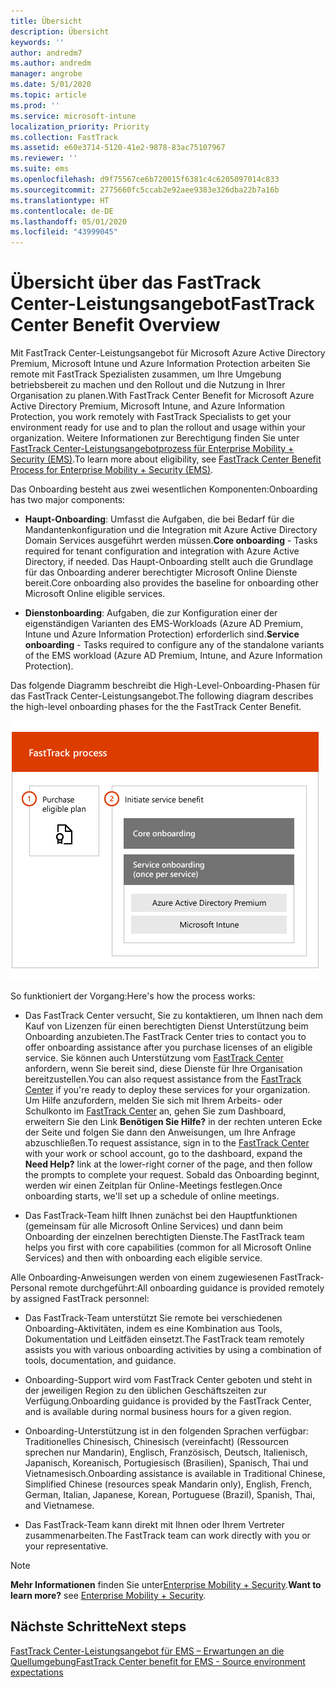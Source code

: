 ```yaml
---
title: Übersicht
description: Übersicht
keywords: ''
author: andredm7
ms.author: andredm
manager: angrobe
ms.date: 5/01/2020
ms.topic: article
ms.prod: ''
ms.service: microsoft-intune
localization_priority: Priority
ms.collection: FastTrack
ms.assetid: e60e3714-5120-41e2-9878-83ac75107967
ms.reviewer: ''
ms.suite: ems
ms.openlocfilehash: d9f75567ce6b720015f6381c4c6205097014c833
ms.sourcegitcommit: 2775660fc5ccab2e92aee9383e326dba22b7a16b
ms.translationtype: HT
ms.contentlocale: de-DE
ms.lasthandoff: 05/01/2020
ms.locfileid: "43999045"
---
```

# <a name="fasttrack-center-benefit-overview"></a><span data-ttu-id="47321-103">Übersicht über das FastTrack Center-Leistungsangebot</span><span class="sxs-lookup"><span data-stu-id="47321-103">FastTrack Center Benefit Overview</span></span>

<span data-ttu-id="47321-104">Mit FastTrack Center-Leistungsangebot für Microsoft Azure Active Directory Premium, Microsoft Intune und Azure Information Protection arbeiten Sie remote mit FastTrack Spezialisten zusammen, um Ihre Umgebung betriebsbereit zu machen und den Rollout und die Nutzung in Ihrer Organisation zu planen.</span><span class="sxs-lookup"><span data-stu-id="47321-104">With FastTrack Center Benefit for Microsoft Azure Active Directory Premium, Microsoft Intune, and Azure Information Protection, you work remotely with FastTrack Specialists to get your environment ready for use and to plan the rollout and usage within your organization.</span></span> <span data-ttu-id="47321-105">Weitere Informationen zur Berechtigung finden Sie unter [FastTrack Center-Leistungsangebotprozess für Enterprise Mobility + Security (EMS)](EMS-fasttrack-process.md).</span><span class="sxs-lookup"><span data-stu-id="47321-105">To learn more about eligibility, see [FastTrack Center Benefit Process for Enterprise Mobility + Security (EMS)](EMS-fasttrack-process.md).</span></span>

<span data-ttu-id="47321-106">Das Onboarding besteht aus zwei wesentlichen Komponenten:</span><span class="sxs-lookup"><span data-stu-id="47321-106">Onboarding has two major components:</span></span>

-   <span data-ttu-id="47321-107">**Haupt-Onboarding**: Umfasst die Aufgaben, die bei Bedarf für die Mandantenkonfiguration und die Integration mit Azure Active Directory Domain Services ausgeführt werden müssen.</span><span class="sxs-lookup"><span data-stu-id="47321-107">**Core onboarding** - Tasks required for tenant configuration and integration with Azure Active Directory, if needed.</span></span> <span data-ttu-id="47321-108">Das Haupt-Onboarding stellt auch die Grundlage für das Onboarding anderer berechtigter Microsoft Online Dienste bereit.</span><span class="sxs-lookup"><span data-stu-id="47321-108">Core onboarding also provides the baseline for onboarding other Microsoft Online eligible services.</span></span>

-   <span data-ttu-id="47321-109">**Dienstonboarding**: Aufgaben, die zur Konfiguration einer der eigenständigen Varianten des EMS-Workloads (Azure AD Premium, Intune und Azure Information Protection) erforderlich sind.</span><span class="sxs-lookup"><span data-stu-id="47321-109">**Service onboarding** - Tasks required to configure any of the standalone variants of the EMS workload (Azure AD Premium, Intune, and Azure Information Protection).</span></span>

<span data-ttu-id="47321-110">Das folgende Diagramm beschreibt die High-Level-Onboarding-Phasen für das FastTrack Center-Leistungsangebot.</span><span class="sxs-lookup"><span data-stu-id="47321-110">The following diagram describes the high-level onboarding phases for the the FastTrack Center Benefit.</span></span>

![Die hochrangigen Onboarding-Phasen der Nutzung des FastTrack Center-Leistungsangebot.](./media/ft-onboarding-process.png)

<span data-ttu-id="47321-112">So funktioniert der Vorgang:</span><span class="sxs-lookup"><span data-stu-id="47321-112">Here's how the process works:</span></span>

- <span data-ttu-id="47321-113">Das FastTrack Center versucht, Sie zu kontaktieren, um Ihnen nach dem Kauf von Lizenzen für einen berechtigten Dienst Unterstützung beim Onboarding anzubieten.</span><span class="sxs-lookup"><span data-stu-id="47321-113">The FastTrack Center tries to contact you to offer onboarding assistance after you purchase licenses of an eligible service.</span></span> <span data-ttu-id="47321-114">Sie können auch Unterstützung vom [FastTrack Center](https://go.microsoft.com/fwlink/?linkid=780698) anfordern, wenn Sie bereit sind, diese Dienste für Ihre Organisation bereitzustellen.</span><span class="sxs-lookup"><span data-stu-id="47321-114">You can also request assistance from the [FastTrack Center](https://go.microsoft.com/fwlink/?linkid=780698) if you're ready to deploy these services for your organization.</span></span> <span data-ttu-id="47321-115">Um Hilfe anzufordern, melden Sie sich mit Ihrem Arbeits- oder Schulkonto im [FastTrack Center](https://go.microsoft.com/fwlink/?linkid=780698) an, gehen Sie zum Dashboard, erweitern Sie den Link **Benötigen Sie Hilfe?** in der rechten unteren Ecke der Seite und folgen Sie dann den Anweisungen, um Ihre Anfrage abzuschließen.</span><span class="sxs-lookup"><span data-stu-id="47321-115">To request assistance, sign in to the [FastTrack Center](https://go.microsoft.com/fwlink/?linkid=780698) with your work or school account, go to the dashboard, expand the **Need Help?** link at the lower-right corner of the page, and then follow the prompts to complete your request.</span></span> <span data-ttu-id="47321-116">Sobald das Onboarding beginnt, werden wir einen Zeitplan für Online-Meetings festlegen.</span><span class="sxs-lookup"><span data-stu-id="47321-116">Once onboarding starts, we'll set up a schedule of online meetings.</span></span>

-   <span data-ttu-id="47321-117">Das FastTrack-Team hilft Ihnen zunächst bei den Hauptfunktionen (gemeinsam für alle Microsoft Online Services) und dann beim Onboarding der einzelnen berechtigten Dienste.</span><span class="sxs-lookup"><span data-stu-id="47321-117">The FastTrack team helps you first with core capabilities (common for all Microsoft Online Services) and then with onboarding each eligible service.</span></span>

<span data-ttu-id="47321-118">Alle Onboarding-Anweisungen werden von einem zugewiesenen FastTrack-Personal remote durchgeführt:</span><span class="sxs-lookup"><span data-stu-id="47321-118">All onboarding guidance is provided remotely by assigned FastTrack personnel:</span></span>

-   <span data-ttu-id="47321-119">Das FastTrack-Team unterstützt Sie remote bei verschiedenen Onboarding-Aktivitäten, indem es eine Kombination aus Tools, Dokumentation und Leitfäden einsetzt.</span><span class="sxs-lookup"><span data-stu-id="47321-119">The FastTrack team remotely assists you with various onboarding activities by using a combination of tools, documentation, and guidance.</span></span>

-   <span data-ttu-id="47321-120">Onboarding-Support wird vom FastTrack Center geboten und steht in der jeweiligen Region zu den üblichen Geschäftszeiten zur Verfügung.</span><span class="sxs-lookup"><span data-stu-id="47321-120">Onboarding guidance is provided by the FastTrack Center, and is available during normal business hours for a given region.</span></span>

-   <span data-ttu-id="47321-121">Onboarding-Unterstützung ist in den folgenden Sprachen verfügbar: Traditionelles Chinesisch, Chinesisch (vereinfacht) (Ressourcen sprechen nur Mandarin), Englisch, Französisch, Deutsch, Italienisch, Japanisch, Koreanisch, Portugiesisch (Brasilien), Spanisch, Thai und Vietnamesisch.</span><span class="sxs-lookup"><span data-stu-id="47321-121">Onboarding assistance is available in Traditional Chinese, Simplified Chinese (resources speak Mandarin only), English, French, German, Italian, Japanese, Korean, Portuguese (Brazil), Spanish, Thai, and Vietnamese.</span></span>

-   <span data-ttu-id="47321-122">Das FastTrack-Team kann direkt mit Ihnen oder Ihrem Vertreter zusammenarbeiten.</span><span class="sxs-lookup"><span data-stu-id="47321-122">The FastTrack team can work directly with you or your representative.</span></span>

> [!NOTE]
> <span data-ttu-id="47321-123">**Mehr Informationen** finden Sie unter[Enterprise Mobility + Security](https://www.microsoft.com/cloud-platform/enterprise-mobility).</span><span class="sxs-lookup"><span data-stu-id="47321-123">**Want to learn more?** see [Enterprise Mobility + Security](https://www.microsoft.com/cloud-platform/enterprise-mobility).</span></span>

## <a name="next-steps"></a><span data-ttu-id="47321-124">Nächste Schritte</span><span class="sxs-lookup"><span data-stu-id="47321-124">Next steps</span></span>

[<span data-ttu-id="47321-125">FastTrack Center-Leistungsangebot für EMS – Erwartungen an die Quellumgebung</span><span class="sxs-lookup"><span data-stu-id="47321-125">FastTrack Center benefit for EMS - Source environment expectations</span></span>](EMS-source-environment-expectations.md)


